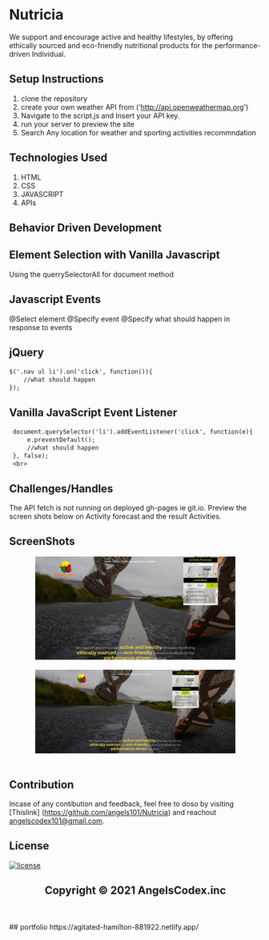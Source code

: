# Nutricia
We support and encourage active and healthy lifestyles, by offering ethically sourced and eco-friendly nutritional products for the performance-driven Individual.



##  Setup Instructions
1. clone the repository
2. create your own weather API from ('http://api.openweathermap.org')
3. Navigate to the script.js and Insert your API key.
4. run your server to preview the site
5. Search Any location for weather and sporting activities recommndation 

            
## Technologies Used
1. HTML
2. CSS 
3. JAVASCRIPT
4. APIs

            
## Behavior Driven Development

##  Element Selection with Vanilla Javascript

Using the querrySelectorAll for document method

## Javascript Events
 @Select element
 @Specify event
 @Specify what should happen in response to events

## jQuery
    $('.nav ul li').on('click', function()){
        //what should happen
    });
## Vanilla JavaScript Event Listener
     document.querySelector('li').addEventListener('click', function(e){
         e.preventDefault();
         //what should happen
     }, false);
     <br>
## Challenges/Handles
The API fetch is not running on deployed gh-pages ie git.io. Preview the screen shots below on Activity forecast and the result Activities. 
## ScreenShots

<div align="center">
    <img src="/images/shots/Activities.png" width="400px"</img> 
</div>

  <br/>
<div align="center">
    <img src="/images/shots/ActivityForecast.png" width="400px"</img> 
</div>

<br/>

## Contribution
Incase of any contibution and feedback, feel free to doso by visiting [Thislink] (https://github.com/angels101/Nutricia) and reachout angelscodex101@gmail.com.
                      </br>
## License
  [![license](https://img.shields.io/github/license/DAVFoundation/captain-n3m0.svg?style=flat-square)](https://github.com/DAVFoundation/captain-n3m0/blob/master/LICENSE)

<div align="center"><h2>Copyright © 2021 AngelsCodex.inc</h2></div>
<br/> <br/>
## portfolio
https://agitated-hamilton-881922.netlify.app/


